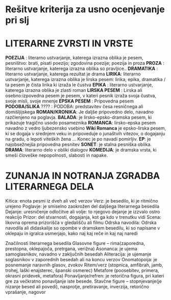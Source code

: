 # Rešitve kriterija za usno ocenjevanje pri slj 

# LITERARNE ZVRSTI IN VRSTE

**POEZIJA** :   literarno ustvarjanje, katerega izrazna oblika je pesem, pesništvo: brati, pisati poezijo; zgodovina poezije; poezija in proza
**PROZA** : literarno ustvarjanje, katerega izrazna oblika so pravljice..
**DRAMATIKA** : literarno ustvarjanje, katerega rezultat je drama
**LIRIKA**: literarno ustvarjanje, katerega izrazna oblika je lirska pesem: lirika, epika, dramatika / ta pesem je čista lirika ki izraža le čustva
**EPIKA** : literarno ustvarjanje, katerega izrazna oblika je zlasti roman
**LIRSKA PESEM** : Lirska ali osebno:izpovedna pesem je pesem, v kateri pesnik izraža svoja čustva, svoje misli, svoje mnenje
**EPSKA PESEM** : Pripovedna pesem
**PODOBA/SLIKA** ???? : PODOBA: predstavitev česa resničnega ali domišljijskega 
**ROMAN/KRONIKA**: Je daljše pripovedno delo, navadno razčlenjeno na poglavja.
**BALADA**: je lirsko-epsko-dramska pesem, ki prikazuje tragično usodo posameznika
**ROMANCA**: lirsko-epska pesem navadno z vedro ljubezensko vsebino
**Wiki Romanca** je epsko-lirska pesem, ki se dogaja v srednjem veku in pripoveduje o junaštvih vitezov, o dogajanju na gradu, o lepoti viteških žena ... Konec je po navadi pomirljiv.
**EP**: je najobsežnejša pripovedna pesnitev
**SONET**: je stalna pesniška oblika.
**DRAMA**: literarno delo v obliki dialogov
**KOMEDIJA**: je dramska vrsta, ki smeši človeške nepopolnosti, slabosti in napake.









# ZUNANJA IN NOTRANJA ZGRADBA LITERARNEGA DELA

Kitica: enota pesmi iz dveh ali več verzov
Verz: je besedilo, ki je ritmično urejeno
Poglavje: je smiselno zaokrožen del daljšega literarnega besedila
Dejanje: uresničenje odločitve ali volje: to njegovo dejanje je izzvalo ostro reakcijo
Prizor: del stvarnosti, dogajanja, kot ga kdo v trenutku vidi
Scena: likovna oprema prizorišča v gledališču ali filmu
Odrska navodila: Odrska navodila ali didaskalije so opombe v dramskem besedilu, ki so napisane v oklepaju in igralca usmerjajo, kako naj kaj reče in kaj naj naredi

Značilnosti literarnega besedila
Glasovne figure – rima(zaporedna, prestopna, oklepajoča, pretrgana, verižna)
Asonanca: je ujema samoglasnikov, navadno v zaključnih besedah
Aliteracija: je ujemanje soglasnikov v zaporednih besedah ali na koncu verzov
Onomatopoija: je posnemanje naravnih glasov, zvokov
Ritem/verz (stopnica, amfibrah, jamb, trohej, laški enajsterec, španski osmerec)
Metafore (poosebitev, primera, okrasni pridevek, metafora)
Ponavljanje/refren: je retorična figura, pri kateri gre za večkratno ponavljanje iste besede.
Stavčne figure – stopnjevanje(je nizanje besed ali povedi), nasprotje, pretiravanje, inverzija, retorično  vprašanje, nagovor

